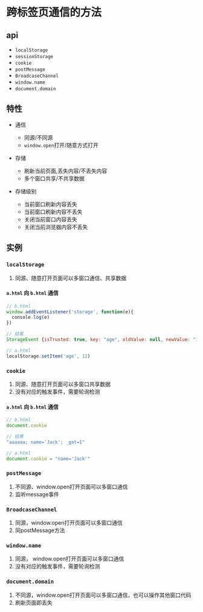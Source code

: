 # 跨标签页通信的方法

## api

 - `localStorage`
 - `sessionStorage`
 - `cookie`
 - `postMessage`
 - `BroadcaseChannel`
 - `window.name`
 - `document.domain`
  
## 特性
  
 - 通信
     - 同源/不同源
     - `window.open`打开/随意方式打开
 - 存储
     - 刷新当前页面,丢失内容/不丢失内容
     - 多个窗口共享/不共享数据
     
 - 存储级别
     - 当前窗口刷新内容丢失
     - 当前窗口刷新内容不丢失
     - 关闭当前窗口内容丢失
     - 关闭当前浏览器内容不丢失

## 实例

### `localStorage`

1. 同源、随意打开页面可以多窗口通信、共享数据

#### `a.html` 向 `b.html` 通信

``` js
// b.html
window.addEventListener('storage', function(e){
  console.log(e)
})

// 结果
StorageEvent {isTrusted: true, key: "age", oldValue: null, newValue: "12", url: "https://www.cnblogs.com/", …}

// a.html
localStorage.setItem('age', 12) 
```

### `cookie`

1. 同源、随意打开页面可以多窗口共享数据
2. 没有对应的触发事件，需要轮询检测

#### `a.html` 向 `b.html` 通信
``` js
// b.html
document.cookie

// 结果
"aaaaaa; name='Jack'; _gat=1"

// a.html
document.cookie = "name='Jack'"

```

### `postMessage` 

1. 不同源、window.open打开页面可以多窗口通信
2. 监听message事件

### `BroadcaseChannel`

1. 同源，window.open打开页面可以多窗口通信
2. 同postMessage方法

### `window.name`

1. 同源， window.open打开页面可以多窗口通信
2. 没有对应的触发事件，需要轮询检测

### `document.domain`

1. 不同源，window.open打开页面可以多窗口通信，也可以操作其他窗口代码
2. 刷新页面即丢失
